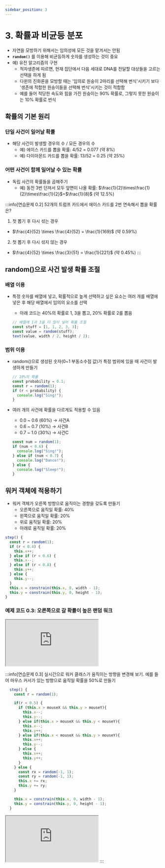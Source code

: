 ```yaml
---
sidebar_position: 3
---
```


# 3. 확률과 비균등 분포

- 자연을 모방하기 위해서는 임의성에 모든 것을 맡겨서는 안됨
- **`random()`** 를 이용해 비균등하게 숫자를 생성하는 것이 중요
- 예) 유전 알고리즘의 구현
  - 적자생존에 따르면, 현재 집단에서 다음 세대로 DNA를 전달할 대상들을 고르는 선택을 하게 됨
  - 다윈의 진화론을 모방할 때는 '임의로 원숭이 2마리를 선택해 번식'시키기 보다 '생존에 적합한 원숭이들을 선택해 번식'시키는 것이 적합함
  - 예를 들어 적당한 속도와 힘을 가진 원숭이는 90% 확률로, 그렇지 못한 원숭이는 10% 확률로 번식

## 확률의 기본 원리

### 단일 사건이 일어날 확률

- 해당 사건이 발생할 경우의 수 / 모든 경우의 수
  - 예) 에이스 카드를 뽑을 확률: 4/52 = 0.077 (약 8%)
  - 예) 다이아몬드 카드를 뽑을 확률: 13/52 = 0.25 (약 25%)

### 어떤 사건이 함께 일어날 수 있는 확률

- 독립 사건의 확률들을 곱해주기
  - 예) 동전 3번 던져서 모두 앞면이 나올 확률: $\frac{1}{2}\times\frac{1}{2}\times\frac{1}{2}$=$\frac{1}{8}$ (약 12.5%)

:::info[연습문제 0.2]
52개의 트럼프 카드에서 에이스 카드를 2번 연속해서 뽑을 확률은?

1. 첫 뽑기 후 다시 섞는 경우

- $\frac{4}{52} \times \frac{4}{52} = \frac{1}{169}$ (약 0.59%)

2. 첫 뽑기 후 다시 섞지 않는 경우

- $\frac{4}{52} \times \frac{3}{51} = \frac{1}{221}$ (약 0.45%)
  :::

## random()으로 사건 발생 확률 조절

### 배열 이용

- 특정 숫자를 배열에 넣고, 확률적으로 높게 선택하고 싶은 요소는 여러 개를 배열에 넣은 후 해당 배열에서 임의의 요소를 선택

  - 아래 코드는 40%의 확률로 1, 3을 뽑고, 20% 확률로 2를 뽑음

  ```js
  // 배열에 1과 3을 더 많이 넣어 확률 조절
  const stuff = [1, 1, 2, 3, 3];
  const value = random(stuff);
  text(value, width / 2, height / 2);
  ```

### 범위 이용

- random()으로 생성된 숫자(0~1 부동소수점 값)가 특정 범위에 있을 때 사건이 발생하게 만들기

  ```js
  // 10%의 확률
  const probability = 0.1;
  const r = random(1);
  if (r < probability) {
    console.log("Sing!");
  }
  ```

- 여러 개의 사건에 확률을 다르게도 적용할 수 있음

  - 0.0 ~ 0.6 (60%) &rarr; 사건A
  - 0.6 ~ 0.7 (10%) &rarr; 사건B
  - 0.7 ~ 1.0 (30%) &rarr; 사건C

  ```js
  const num = random(1);
  if (num < 0.6) {
    console.log("Sing!");
  } else if (num < 0.7) {
    console.log("Dance!");
  } else {
    console.log("Sleep!");
  }
  ```

## 워커 객체에 적용하기

- 워커 객체가 오른쪽 방향으로 움직이는 경향을 갖도록 만들기
  - 오른쪽으로 움직일 확률: 40%
  - 왼쪽으로 움직일 확률: 20%
  - 위로 움직일 확률: 20%
  - 아래로 움직일 확률: 20%

```js
step() {
  const r = random(1);
  if (r < 0.4) {
    this.x++;
  } else if (r < 0.6) {
    this.x--;
  } else if (r < 0.8) {
    this.y++;
  } else {
    this.y--;
  }
  this.x = constrain(this.x, 0, width - 1);
  this.y = constrain(this.y, 0, height - 1);
}
```

### 예제 코드 0.3: 오른쪽으로 갈 확률이 높은 랜덤 워크

<iframe class="editor" src="https://editor.p5js.org/urbanscratcher/full/VabnV4D_Z"></iframe>

:::info[연습문제 0.3]
실시간으로 워커 클래스가 움직이는 방향을 변경해 보기. 예를 들어 마우스 커서가 있는 방향으로 움직일 확률을 50%로 만들기

```js
  step() {
    const r = random(1);

    if(r < 0.5) {
      if (this.x > mouseX && this.y > mouseY){
        this.x--;
        this.y--;
      } else if(this.x > mouseX && this.y < mouseY){
        this.x--;
        this.y++;
      } else if(this.x < mouseX && this.y > mouseY){
        this.x++;
        this.y--;
      } else {
        this.x++;
        this.y++;
      }
    } else {
      const rx = random(-1, 1);
      const ry = random(-1, 1);
      this.x += rx;
      this.y += ry;
    }

    this.x = constrain(this.x, 0, width - 1);
    this.y = constrain(this.y, 0, height - 1);
  }
```

  <iframe class="editor" src="https://editor.p5js.org/urbanscratcher/full/y8ZWn3VUH"></iframe>
:::

